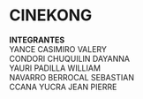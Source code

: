# CINEKONG
<b>INTEGRANTES</b> <br>
YANCE CASIMIRO VALERY <br>
CONDORI CHUQUILIN DAYANNA <br>
YAURI PADILLA WILLIAM <br>
NAVARRO BERROCAL SEBASTIAN <br>
CCANA YUCRA JEAN PIERRE <br>
